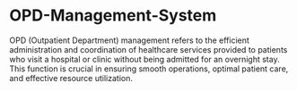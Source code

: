 # OPD-Management-System
OPD (Outpatient Department) management refers to the efficient administration and coordination of healthcare services provided to patients who visit a hospital or clinic without being admitted for an overnight stay. This function is crucial in ensuring smooth operations, optimal patient care, and effective resource utilization. 
